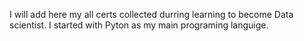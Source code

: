 I will add here my all certs collected durring learning to become Data scientist.
I started with Pyton as my main programing languige.


